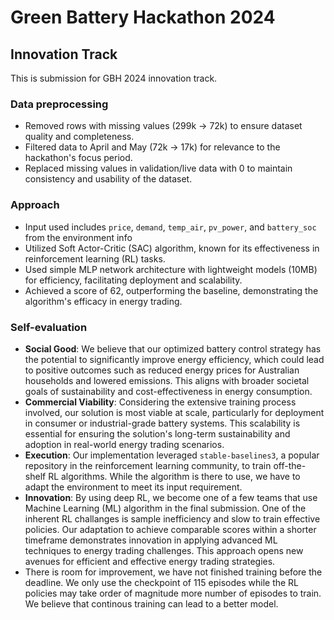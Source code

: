 # Green Battery Hackathon 2024

## Innovation Track

This is submission for GBH 2024 innovation track.

### **Data preprocessing**
-  Removed rows with missing values (299k -> 72k) to ensure dataset quality and completeness.
-  Filtered data to April and May (72k -> 17k) for relevance to the hackathon's focus period.
-  Replaced missing values in validation/live data with 0 to maintain consistency and usability of the dataset.

### **Approach**
- Input used includes `price`, `demand`, `temp_air`, `pv_power`, and `battery_soc` from the environment info
- Utilized Soft Actor-Critic (SAC) algorithm, known for its effectiveness in reinforcement learning (RL) tasks.
- Used simple MLP network architecture with lightweight models (10MB) for efficiency, facilitating deployment and scalability.
- Achieved a score of 62, outperforming the baseline, demonstrating the algorithm's efficacy in energy trading.

### **Self-evaluation**
- **Social Good**: We believe that our optimized battery control strategy has the potential to significantly improve energy efficiency, which could lead to positive outcomes such as reduced energy prices for Australian households and lowered emissions. This aligns with broader societal goals of sustainability and cost-effectiveness in energy consumption.
- **Commercial Viability**: Considering the extensive training process involved, our solution is most viable at scale, particularly for deployment in consumer or industrial-grade battery systems. This scalability is essential for ensuring the solution's long-term sustainability and adoption in real-world energy trading scenarios.
- **Execution**: Our implementation leveraged `stable-baselines3`, a popular repository in the reinforcement learning community, to train off-the-shelf RL algorithms. While the algorithm is there to use, we have to adapt the environment to meet its input requirement. 
- **Innovation**: By using deep RL, we become one of a few teams that use Machine Learning (ML) algorithm in the final submission. One of the inherent RL challanges is sample inefficiency and slow to train effective policies. Our adaptation to achieve comparable scores within a shorter timeframe demonstrates innovation in applying advanced ML techniques to energy trading challenges. This approach opens new avenues for efficient and effective energy trading strategies.
- There is room for improvement, we have not finished training before the deadline. We only use the checkpoint of 115 episodes while the RL policies may take order of magnitude more number of episodes to train. We believe that continous training can lead to a better model.